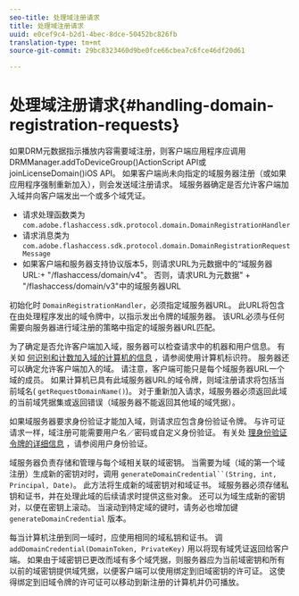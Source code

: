 ```yaml
---
seo-title: 处理域注册请求
title: 处理域注册请求
uuid: e0cef9c4-b2d1-4bec-8dce-50452bc826fb
translation-type: tm+mt
source-git-commit: 29bc8323460d9be0fce66cbea7c6fce46df20d61

---
```



# 处理域注册请求{#handling-domain-registration-requests}

如果DRM元数据指示播放内容需要域注册，则客户端应用程序应调用DRMManager.addToDeviceGroup()ActionScript API或joinLicenseDomain()iOS API。 如果客户端尚未向指定的域服务器注册（或如果应用程序强制重新加入），则会发送域注册请求。 域服务器确定是否允许客户端加入域并向客户端发出一个或多个域凭证。

* 请求处理函数类为 `com.adobe.flashaccess.sdk.protocol.domain.DomainRegistrationHandler`
* 请求消息类为 `com.adobe.flashaccess.sdk.protocol.domain.DomainRegistrationRequestMessage`
* 如果客户端和服务器支持协议版本5，则请求URL为元数据中的“域服务器URL:+ &quot;/flashaccess/domain/v4&quot;。 否则，请求URL为元数据&quot; + &quot;/flashaccess/domain/v3&quot;中的域服务器URL

初始化时 `DomainRegistrationHandler`，必须指定域服务器URL。 此URL将包含在由处理程序发出的域令牌中，以指示发出令牌的域服务器。 该URL必须与任何需要向服务器进行域注册的策略中指定的域服务器URL匹配。

为了确定是否允许客户端加入域，服务器可以检查请求中的机器和用户信息。 有关如 [何识别和计数加入域的计算机的信息](../../aaxs-protecting-content/content-implementing-the-license-server/content-processing-aaxs-requests/content-using-machine-ids.md) ，请参阅使用计算机标识符。 服务器还可以确定允许客户端加入的域。 请注意，客户端可能只是每个域服务器URL一个域的成员。 如果计算机已具有此域服务器URL的域令牌，则域注册请求将包括当前域名( `getRequestDomainName()`)。 对于重新加入请求，域服务器必须返回此域的当前域凭据集或返回错误（域服务器不能返回其他域的域凭据）。

如果域服务器要求身份验证才能加入域，则请求应包含身份验证令牌。 与许可证请求一样，域注册可能需要用户名／密码或自定义身份验证。 有关处 [理身份验证令牌的详细信息](../../aaxs-protecting-content/content-introduction/content-usage-rules/content-authentication/content-user-authentication.md) ，请参阅用户身份验证。

域服务器负责存储和管理与每个域相关联的域密钥。 当需要为域（域的第一个域注册）生成新的密钥对时，调用 `generateDomainCredential``(String, int, Principal, Date)`。 此方法将生成新的域密钥对和域证书。 域服务器必须存储私钥和证书，并在处理此域的后续请求时提供这些对象。 还可以为域生成新的密钥对，以便在密钥上滚动。 当滚动到特定域的键时，请务必也增加键 `generateDomainCredential` 版本。

每当计算机注册到同一域时，应使用相同的域私钥和证书。 调 `addDomainCredential(DomainToken, PrivateKey)` 用以将现有域凭证返回给客户端。 如果由于域密钥已更改而域有多个域凭据，则服务器应为当前域密钥和所有以前的域密钥提供域凭据，以便客户端可以使用绑定到旧域密钥的许可证。 这使得绑定到旧域令牌的许可证可以移动到新注册的计算机并仍可播放。
